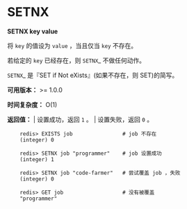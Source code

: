 # SETNX


**SETNX key value**

将 ``key`` 的值设为 ``value`` ，当且仅当 ``key`` 不存在。

若给定的 ``key`` 已经存在，则 `SETNX`_ 不做任何动作。

`SETNX`_ 是『SET if Not eXists』(如果不存在，则 SET)的简写。

**可用版本：**
    >= 1.0.0

**时间复杂度：**
    O(1)

**返回值：**
    | 设置成功，返回 ``1`` 。
    | 设置失败，返回 ``0`` 。

```
    redis> EXISTS job                # job 不存在
    (integer) 0

    redis> SETNX job "programmer"    # job 设置成功
    (integer) 1

    redis> SETNX job "code-farmer"   # 尝试覆盖 job ，失败
    (integer) 0

    redis> GET job                   # 没有被覆盖
    "programmer"
```
